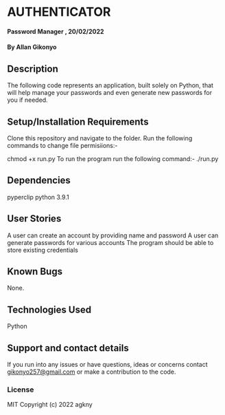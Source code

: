 # AUTHENTICATOR

#### Password Manager , 20/02/2022
#### By Allan Gikonyo
## Description
The following code represents an application, built solely on Python, that will help manage your passwords and even generate new passwords for you if needed.


## Setup/Installation Requirements

Clone this repository and navigate to the folder. Run the following commands to change file permisiions:-

chmod +x run.py To run the program run the following command:-
./run.py

## Dependencies 

pyperclip
python 3.9.1

## User Stories 

A user can create an account by providing name and password
A user can generate passwords for various accounts
The program should be able to store existing credentials

## Known Bugs
None. 

## Technologies Used
Python 

## Support and contact details
If you run into any issues or have questions, ideas or concerns contact gikonyo257@gmail.com or make a contribution to the code.

### License
MIT 
Copyright (c) 2022 agkny
